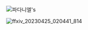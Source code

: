![파다니엘's](https://user-images.githubusercontent.com/111984910/234050851-09b6cb8c-bfcb-46f2-81c8-8e66a33b2ed1.jpg)

![ffxiv_20230425_020441_814](https://user-images.githubusercontent.com/111984910/234066893-e31ed569-b6bb-4783-896e-667fb267ada1.png)
